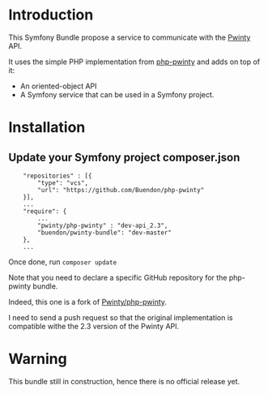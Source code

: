 # Introduction

This Symfony Bundle propose a service to communicate with the [Pwinty](http://www.pwinty.com) API.

It uses the simple PHP implementation from [php-pwinty](https://github.com/Buendon/php-pwinty) and adds on top of it:
* An oriented-object API
* A Symfony service that can be used in a Symfony project.

# Installation

## Update your Symfony project composer.json

```
    "repositories" : [{
        "type": "vcs",
        "url": "https://github.com/Buendon/php-pwinty"
    }],
    ...
    "require": {
        ...
        "pwinty/php-pwinty" : "dev-api_2.3",
        "buendon/pwinty-bundle": "dev-master"
    },
    ...
```

Once done, run ```composer update```

Note that you need to declare a specific GitHub repository for the php-pwinty bundle.

Indeed, this one is a fork of [Pwinty/php-pwinty](https://github.com/Pwinty/php-pwinty).

I need to send a push request so that the original implementation is compatible withe the 2.3 version of the Pwinty API.

# Warning

This bundle still in construction, hence there is no official release yet.